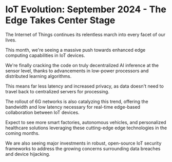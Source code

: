 # IoT Evolution: September 2024 - The Edge Takes Center Stage

The Internet of Things continues its relentless march into every facet of our lives.

This month, we're seeing a massive push towards enhanced edge computing capabilities in IoT devices.

We're finally cracking the code on truly decentralized AI inference at the sensor level, thanks to advancements in low-power processors and distributed learning algorithms.

This means far less latency and increased privacy, as data doesn't need to travel back to centralized servers for processing.

The rollout of 6G networks is also catalyzing this trend, offering the bandwidth and low latency necessary for real-time edge-based collaboration between IoT devices.

Expect to see more smart factories, autonomous vehicles, and personalized healthcare solutions leveraging these cutting-edge edge technologies in the coming months.

We are also seeing major investments in robust, open-source IoT security frameworks to address the growing concerns surrounding data breaches and device hijacking.
